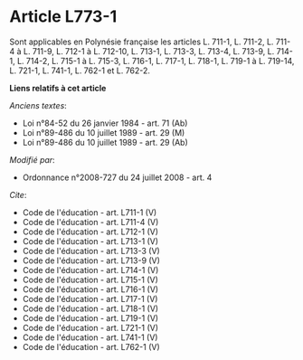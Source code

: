 # Article L773-1

Sont applicables en Polynésie française les articles L. 711-1, L. 711-2, L. 711-4 à L. 711-9, L. 712-1 à L. 712-10, L. 713-1,
L. 713-3, L. 713-4, 
L. 713-9, L. 714-1, L. 714-2, L. 715-1 à L. 715-3, L. 716-1, L. 717-1, L. 718-1, L. 719-1 à L. 719-14, L. 721-1, L. 741-1, L.
762-1 et L. 762-2.

**Liens relatifs à cet article**

_Anciens textes_:

  - Loi n°84-52 du 26 janvier 1984 - art. 71 (Ab)
  - Loi n°89-486 du 10 juillet 1989 - art. 29 (M)
  - Loi n°89-486 du 10 juillet 1989 - art. 29 (Ab)

_Modifié par_:

  - Ordonnance n°2008-727 du 24 juillet 2008 - art. 4

_Cite_:

  - Code de l'éducation - art. L711-1 (V)
  - Code de l'éducation - art. L711-4 (V)
  - Code de l'éducation - art. L712-1 (V)
  - Code de l'éducation - art. L713-1 (V)
  - Code de l'éducation - art. L713-3 (V)
  - Code de l'éducation - art. L713-9 (V)
  - Code de l'éducation - art. L714-1 (V)
  - Code de l'éducation - art. L715-1 (V)
  - Code de l'éducation - art. L716-1 (V)
  - Code de l'éducation - art. L717-1 (V)
  - Code de l'éducation - art. L718-1 (V)
  - Code de l'éducation - art. L719-1 (V)
  - Code de l'éducation - art. L721-1 (V)
  - Code de l'éducation - art. L741-1 (V)
  - Code de l'éducation - art. L762-1 (V)
